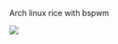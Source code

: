 Arch linux rice with bspwm 

<img src = 'https://www.reddit.com/media?url=https%3A%2F%2Fi.redd.it%2Fqefuzd67vmx81.png'>
